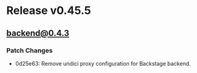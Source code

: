 # Release v0.45.5

## backend@0.4.3

### Patch Changes

- 0d25e63: Remove undici proxy configuration for Backstage backend.
